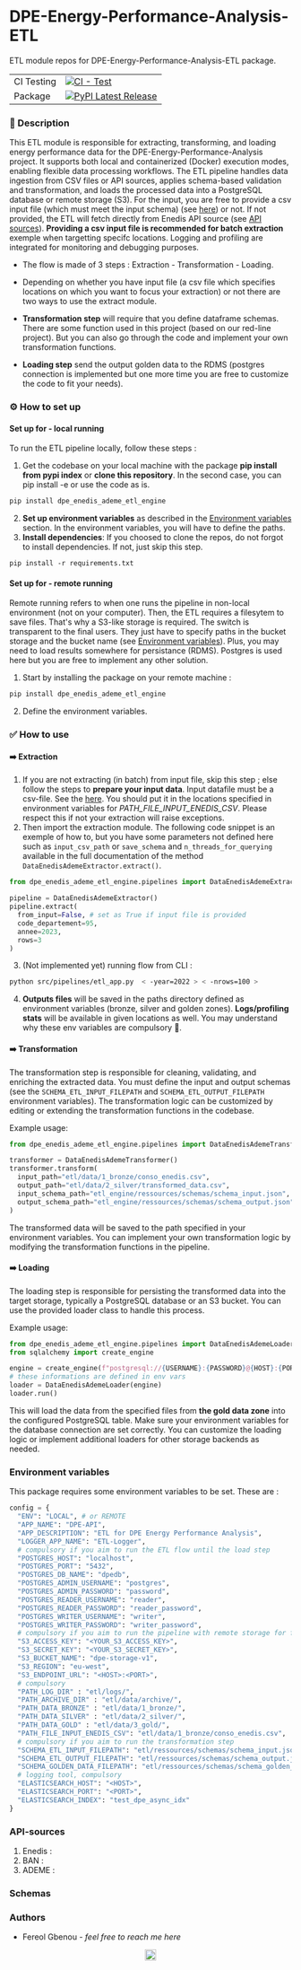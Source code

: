 # DPE-Energy-Performance-Analysis-ETL
ETL module repos for DPE-Energy-Performance-Analysis-ETL package.

| | |
| --- | --- |
| CI Testing | [![CI - Test](https://img.shields.io/badge/pytests-passing-green)](https://github.com/fereol023/DPE-Energy-Performance-Analysis-ETL/blob/main/.github/workflows/github-volt-engine-ci.yml)|
| Package | [![PyPI Latest Release](https://img.shields.io/badge/dpe_enedis_ademe_etl_engine-v1.0.0-blue)](https://test.pypi.org/project/volt-etl-engine/) |

### 📃 Description

This ETL module is responsible for extracting, transforming, and loading energy performance data for the DPE-Energy-Performance-Analysis project. It supports both local and containerized (Docker) execution modes, enabling flexible data processing workflows. The ETL pipeline handles data ingestion from CSV files or API sources, applies schema-based validation and transformation, and loads the processed data into a PostgreSQL database or remote storage (S3). For the input, you are free to provide a csv input file (which must meet the input schema) (see [here](input_schema.placeholder)) or not. If not provided, the ETL will fetch directly from Enedis API source (see [API sources](#API-sources)). **Providing a csv input file is recommended for batch extraction** exemple when targetting specifc locations. Logging and profiling are integrated for monitoring and debugging purposes.

- The flow is made of 3 steps : Extraction - Transformation - Loading.

- Depending on whether you have input file (a csv file which specifies locations on which you want to focus your extraction) or not there are two ways to use the extract module.  

- **Transformation step** will require that you define dataframe schemas. There are some function used in this project (based on our red-line project). But you can also go through the code and implement your own transformation functions.

- **Loading step** send the output golden data to the RDMS (postgres connection is implemented but one more time you are free to customize the code to fit your needs).


### ⚙️ How to set up 

#### Set up for - local running
  To run the ETL pipeline locally, follow these steps :
1. Get the codebase on your local machine with the package **pip install from pypi index** or **clone this repository**. In the second case, you can pip install -e or use the code as is.
  ````bash
  pip install dpe_enedis_ademe_etl_engine
  ````
2. **Set up environment variables** as described in the [Environment variables](#environment-variables) section. In the environment variables, you will have to define the paths.
3. **Install dependencies**:
  If you choosed to clone the repos, do not forgot to install dependencies. If not, just skip this step.
  ```
  pip install -r requirements.txt
  ```
#### Set up for - remote running
  Remote running refers to when one runs the pipeline in non-local environment (not on your computer). Then, the ETL requires a filesytem to save files. That's why a S3-like storage is required. The switch is transparent to the final users. They just have to specify paths in the bucket storage and the bucket name (see [Environment variables](#environment-variables)). Plus, you may need to load results somewhere for persistance (RDMS). Postgres is used here but you are free to implement any other solution.  

1. Start by installing the package on your remote machine :
  ````bash
  pip install dpe_enedis_ademe_etl_engine
  ````
2. Define the environment variables.

### ✅ How to use

#### ➡️ Extraction 
1. If you are not extracting (in batch) from input file, skip this step ; else follow the steps to **prepare your input data**. Input datafile must be a csv-file. See the [here](input_schema.placeholder). You should put it in the locations specified in environment variables for *PATH_FILE_INPUT_ENEDIS_CSV*. Please respect this if not your extraction will raise exceptions.
2. Then import the extraction module. The following code snippet is an exemple of how to, but you have some parameters not defined here such as `input_csv_path` or `save_schema` and `n_threads_for_querying` available in the full documentation of the method `DataEnedisAdemeExtractor.extract()`.
  ```python
  from dpe_enedis_ademe_etl_engine.pipelines import DataEnedisAdemeExtractor

  pipeline = DataEnedisAdemeExtractor()
  pipeline.extract(
    from_input=False, # set as True if input file is provided
    code_departement=95, 
    annee=2023, 
    rows=3
  )
  ```

3. (Not implemented yet) running flow from CLI :
  ```bash
  python src/pipelines/etl_app.py  < -year=2022 > < -nrows=100 >
  ```

4. **Outputs files** will be saved in the paths directory defined as environment variables (bronze, silver and golden zones). **Logs/profiling stats** will be available in given locations as well. You may understand why these env variables are compulsory 🧏.

#### ➡️ Transformation
The transformation step is responsible for cleaning, validating, and enriching the extracted data. You must define the input and output schemas (see the `SCHEMA_ETL_INPUT_FILEPATH` and `SCHEMA_ETL_OUTPUT_FILEPATH` environment variables). The transformation logic can be customized by editing or extending the transformation functions in the codebase.

Example usage:
```python
from dpe_enedis_ademe_etl_engine.pipelines import DataEnedisAdemeTransformer

transformer = DataEnedisAdemeTransformer()
transformer.transform(
  input_path="etl/data/1_bronze/conso_enedis.csv",
  output_path="etl/data/2_silver/transformed_data.csv",
  input_schema_path="etl_engine/ressources/schemas/schema_input.json",
  output_schema_path="etl_engine/ressources/schemas/schema_output.json"
)
```
The transformed data will be saved to the path specified in your environment variables. You can implement your own transformation logic by modifying the transformation functions in the pipeline.

#### ➡️ Loading
The loading step is responsible for persisting the transformed data into the target storage, typically a PostgreSQL database or an S3 bucket. You can use the provided loader class to handle this process.

Example usage:
```python
from dpe_enedis_ademe_etl_engine.pipelines import DataEnedisAdemeLoader
from sqlalchemy import create_engine

engine = create_engine(f"postgresql://{USERNAME}:{PASSWORD}@{HOST}:{PORT}/{DATABASE}")
# these informations are defined in env vars
loader = DataEnedisAdemeLoader(engine)
loader.run()
```
This will load the data from the specified files from **the gold data zone** into the configured PostgreSQL table. Make sure your environment variables for the database connection are set correctly. You can customize the loading logic or implement additional loaders for other storage backends as needed.

### Environment variables

This package requires some environment variables to be set. These are :

````python
config = {
  "ENV": "LOCAL", # or REMOTE
  "APP_NAME": "DPE-API",
  "APP_DESCRIPTION": "ETL for DPE Energy Performance Analysis",
  "LOGGER_APP_NAME": "ETL-Logger",
  # compulsory if you aim to run the ETL flow until the load step
  "POSTGRES_HOST": "localhost",
  "POSTGRES_PORT": "5432",
  "POSTGRES_DB_NAME": "dpedb",
  "POSTGRES_ADMIN_USERNAME": "postgres",
  "POSTGRES_ADMIN_PASSWORD": "password",
  "POSTGRES_READER_USERNAME": "reader",
  "POSTGRES_READER_PASSWORD": "reader_password",
  "POSTGRES_WRITER_USERNAME": "writer",
  "POSTGRES_WRITER_PASSWORD": "writer_password",
  # compulsory if you aim to run the pipeline with remote storage for files
  "S3_ACCESS_KEY": "<YOUR_S3_ACCESS_KEY>",
  "S3_SECRET_KEY": "<YOUR_S3_SECRET_KEY>",
  "S3_BUCKET_NAME": "dpe-storage-v1",
  "S3_REGION": "eu-west",
  "S3_ENDPOINT_URL": "<HOST>:<PORT>",
  # compulsory
  "PATH_LOG_DIR" : "etl/logs/",
  "PATH_ARCHIVE_DIR" : "etl/data/archive/",
  "PATH_DATA_BRONZE" : "etl/data/1_bronze/",
  "PATH_DATA_SILVER" : "etl/data/2_silver/",
  "PATH_DATA_GOLD" : "etl/data/3_gold/",
  "PATH_FILE_INPUT_ENEDIS_CSV": "etl/data/1_bronze/conso_enedis.csv",
  # compulsory if you aim to run the transformation step
  "SCHEMA_ETL_INPUT_FILEPATH": "etl/ressources/schemas/schema_input.json",
  "SCHEMA_ETL_OUTPUT_FILEPATH": "etl/ressources/schemas/schema_output.json",
  "SCHEMA_GOLDEN_DATA_FILEPATH": "etl/ressources/schemas/schema_golden_data.json",
  # logging tool, compulsory
  "ELASTICSEARCH_HOST": "<HOST>",
  "ELASTICSEARCH_PORT": "<PORT>",
  "ELASTICSEARCH_INDEX": "test_dpe_async_idx"
}
````

### API-sources
1. Enedis : 
2. BAN : 
3. ADEME : 

### Schemas

### Authors 
- Fereol Gbenou - *feel free to reach me here*
<p align="center">
  <a href="https://www.linkedin.com/in/fereol-gbenou/" target="_blank">
    <img align="center" alt="LinkedIn" height="20" src="https://raw.githubusercontent.com/rahuldkjain/github-profile-readme-generator/master/src/images/icons/Social/linked-in-alt.svg" width="20"/>
  </a>
</p>